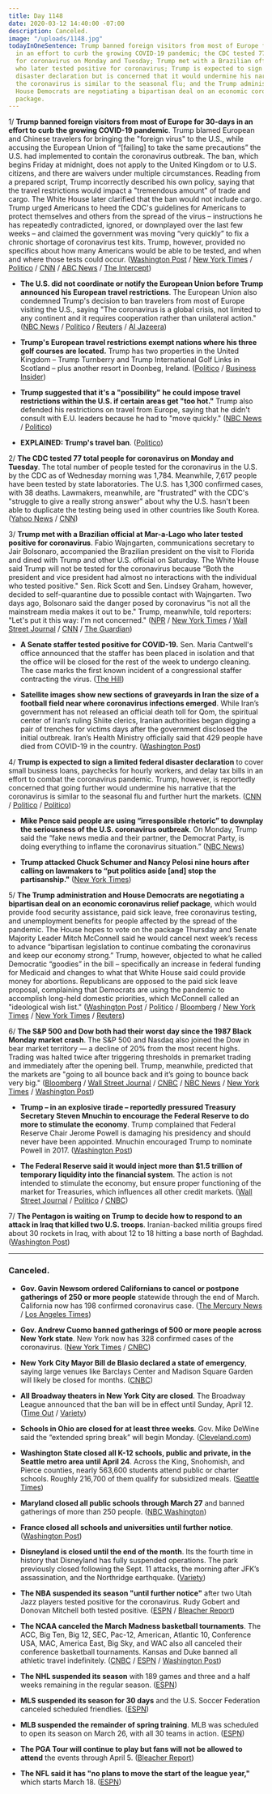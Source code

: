 ```yaml
---
title: Day 1148
date: 2020-03-12 14:40:00 -07:00
description: Canceled.
image: "/uploads/1148.jpg"
todayInOneSentence: Trump banned foreign visitors from most of Europe for 30-days
  in an effort to curb the growing COVID-19 pandemic; the CDC tested 77 total people
  for coronavirus on Monday and Tuesday; Trump met with a Brazilian official at Mar-a-Lago
  who later tested positive for coronavirus; Trump is expected to sign a limited federal
  disaster declaration but is concerned that it would undermine his narrative that
  the coronavirus is similar to the seasonal flu; and the Trump administration and
  House Democrats are negotiating a bipartisan deal on an economic coronavirus relief
  package.
---
```


1/ **Trump banned foreign visitors from most of Europe for 30-days in an effort to curb the growing COVID-19 pandemic**. Trump blamed European and Chinese travelers for bringing the "foreign virus" to the U.S., while accusing the European Union of “\[failing\] to take the same precautions” the U.S. had implemented to contain the coronavirus outbreak. The ban, which begins Friday at midnight, does not apply to the United Kingdom or to U.S. citizens, and there are waivers under multiple circumstances. Reading from a prepared script, Trump incorrectly described his own policy, saying that the travel restrictions would impact a "tremendous amount" of trade and cargo. The White House later clarified that the ban would not include cargo. Trump urged Americans to heed the CDC's guidelines for Americans to protect themselves and others from the spread of the virus – instructions he has repeatedly contradicted, ignored, or downplayed over the last few weeks – and claimed the government was moving “very quickly” to fix a chronic shortage of coronavirus test kits. Trump, however, provided no specifics about how many Americans would be able to be tested, and when and where those tests could occur. ([Washington Post](https://www.washingtonpost.com/politics/besieged-trump-announces-drastic-measures-in-effort-to-stem-coronavirus-pandemic/2020/03/11/e99983a4-63dc-11ea-acca-80c22bbee96f_story.html) / [New York Times](https://www.nytimes.com/2020/03/12/us/politics/trump-coronavirus-address.html) / [Politico](https://www.politico.com/news/2020/03/11/trump-oval-office-coronavirus-address-126121) / [CNN](https://www.cnn.com/2020/03/11/politics/coronavirus-trump-foreign-virus/) / [ABC News](https://abcnews.go.com/Politics/trump-announces-travel-europe-restricted-amid-coronavirus-threat/story?id=69543646) / [The Intercept](https://theintercept.com/2020/03/12/trump-mistakenly-announces-ban-travel-imports-europe-backtracks/))

* **The U.S. did not coordinate or notify the European Union before Trump announced his European travel restrictions**. The European Union also condemned Trump's decision to ban travelers from most of Europe visiting the U.S., saying "The coronavirus is a global crisis, not limited to any continent and it requires cooperation rather than unilateral action." ([NBC News](https://www.nbcnews.com/news/world/coronavirus-europe-wakes-chaos-confusion-trump-restricts-travel-n1156286) / [Politico](https://www.politico.eu/article/eu-leaders-condemn-trumps-travel-ban/) / [Reuters](https://www.reuters.com/article/us-health-coronavirus-eu-reaction-idUSKBN20Z0F7) / [Al Jazeera](https://www.aljazeera.com/news/2020/03/anger-confusion-europe-trump-issues-coronavirus-travel-ban-200312084745167.html))

* **Trump's European travel restrictions exempt nations where his three golf courses are located.** Trump has two properties in the United Kingdom – Trump Turnberry and Trump International Golf Links in Scotland – plus another resort in Doonbeg, Ireland. ([Politico](https://www.politico.com/news/2020/03/12/trump-coronavirus-travel-europe-resorts-126808) / [Business Insider](https://www.businessinsider.com/coronavirus-trump-europe-travel-ban-exclude-uk-ireland-golf-courses-2020-3))

* **Trump suggested that it's a "possibility" he could impose travel restrictions within the U.S. if certain areas get "too hot."** Trump also defended his restrictions on travel from Europe, saying that he didn't consult with E.U. leaders because he had to "move quickly." ([NBC News](https://www.nbcnews.com/politics/politics-news/trump-restricting-travel-u-s-possibility-if-coronavirus-pandemic-gets-n1156851) / [Politico](https://www.politico.com/news/2020/03/12/mike-pence-trump-europe-travel-ban-details-126904))

* **EXPLAINED: Trump's travel ban**. ([Politico](https://www.politico.eu/article/coronavirus-donald-trump-europe-travel-ban-explained/))

2/ **The CDC tested 77 total people for coronavirus on Monday and Tuesday**. The total number of people tested for the coronavirus in the U.S. by the CDC as of Wednesday morning was 1,784. Meanwhile, 7,617 people have been tested by state laboratories. The U.S. has 1,300 confirmed cases, with 38 deaths. Lawmakers, meanwhile, are "frustrated" with the CDC's "struggle to give a really strong answer" about why the U.S. hasn't been able to duplicate the testing being used in other countries like South Korea. ([Yahoo News](https://news.yahoo.com/cdc-tested-only-77-people-this-week-coronavirus-testing-slow-around-the-nation-153646616.html) / [CNN](https://www.cnn.com/2020/03/12/politics/congress-outrage-testing-covid-19/index.html))

3/ **Trump met with a Brazilian official at Mar-a-Lago who later tested positive for coronavirus**. Fabio Wajngarten, communications secretary to Jair Bolsonaro, accompanied the Brazilian president on the visit to Florida and dined with Trump and other U.S. official on Saturday. The White House said Trump will not be tested for the coronavirus because “Both the president and vice president had almost no interactions with the individual who tested positive."  Sen. Rick Scott and Sen. Lindsey Graham, however, decided to self-quarantine due to possible contact with Wajngarten. Two days ago, Bolsonaro said the danger posed by coronavirus "is not all the mainstream media makes it out to be." Trump, meanwhile, told reporters: "Let's put it this way: I'm not concerned." ([NPR](https://www.npr.org/2020/03/12/815022706/brazilian-official-who-met-trump-last-weekend-tests-positive-for-coronavirus) / [New York Times](https://www.nytimes.com/2020/03/12/us/politics/trump-brazil-coronavirus.html) / [Wall Street Journal](https://www.wsj.com/articles/congress-closes-u-s-capitol-to-the-general-public-11584026289) / [CNN](https://www.cnn.com/2020/03/12/americas/brazil-bolsonaro-coronavirus-aide-scli-intl/index.html) / [The Guardian](https://www.theguardian.com/world/2020/mar/12/trump-coronavirus-photo-brazilian-aide-bolsonaro-contact-latest))

* **A Senate staffer tested positive for COVID-19.** Sen. Maria Cantwell's office announced that the staffer has been placed in isolation and that the office will be closed for the rest of the week to undergo cleaning. The case marks the first known incident of a congressional staffer contracting the virus. ([The Hill](https://thehill.com/homenews/senate/487162-senate-staffer-tests-positive-for-coronavirus))

* **Satellite images show new sections of graveyards in Iran the size of a football field near where coronavirus infections emerged**.  While Iran’s government has not released an official death toll for Qom, the spiritual center of Iran’s ruling Shiite clerics, Iranian authorities began digging a pair of trenches for victims days after the government disclosed the initial outbreak. Iran’s Health Ministry officially said that 429 people have died from COVID-19 in the country. ([Washington Post](https://www.washingtonpost.com/graphics/2020/world/iran-coronavirus-outbreak-graves/))

4/ **Trump is expected to sign a limited federal disaster declaration** to cover small business loans, paychecks for hourly workers, and delay tax bills in an effort to combat the coronavirus pandemic. Trump, however, is reportedly concerned that going further would undermine his narrative that the coronavirus is similar to the seasonal flu and further hurt the markets. ([CNN](https://www.cnn.com/2020/03/12/politics/trump-disaster-declaration/) / [Politico](https://www.politico.com/news/2020/03/11/trump-emergency-declaration-coronavirus-message-125902) / [Politico](https://www.politico.com/news/2020/03/12/trump-coronavirus-funding-order-127331))

* **Mike Pence said people are using “irresponsible rhetoric” to downplay the seriousness of the U.S. coronavirus outbreak**. On Monday, Trump said the “fake news media and their partner, the Democrat Party, is doing everything to inflame the coronavirus situation.” ([NBC News](https://www.nbcnews.com/politics/white-house/pence-says-there-s-been-irresponsible-rhetoric-people-downplaying-coronavirus-n1156371))

* **Trump attacked Chuck Schumer and Nancy Pelosi nine hours after calling on lawmakers to “put politics aside \[and\] stop the partisanship."** ([New York Times](https://www.nytimes.com/2020/03/12/us/politics/trump-coronavirus.html))

5/ **The Trump administration and House Democrats are negotiating a bipartisan deal on an economic coronavirus relief package**, which would provide food security assistance, paid sick leave, free coronavirus testing, and unemployment benefits for people affected by the spread of the pandemic. The House hopes to vote on the package Thursday and Senate Majority Leader Mitch McConnell said he would cancel next week’s recess to advance “bipartisan legislation to continue combating the coronavirus and keep our economy strong.” Trump, however, objected to what he called Democratic “goodies” in the bill – specifically an increase in federal funding for Medicaid and changes to what that White House said could provide money for abortions. Republicans are opposed to the paid sick leave proposal, complaining that Democrats are using the pandemic to accomplish long-held domestic priorities, which McConnell called an "ideological wish list." ([Washington Post](https://www.washingtonpost.com/powerpost/republican-leaders-dismiss-house-coronavirus-relief-bill-leaving-action-uncertain/2020/03/12/ff585b4e-6467-11ea-b3fc-7841686c5c57_story.html) / [Politico](https://www.politico.com/news/2020/03/12/democrats-to-pass-coronavirus-economic-relief-package-126961) / [Bloomberg](https://www.bloomberg.com/news/articles/2020-03-12/trump-says-he-won-t-back-virus-bill-with-democratic-goodies) / [New York Times](https://www.nytimes.com/2020/03/12/us/politics/trump-house-coronavirus-relief-bill.html) / [New York Times](https://www.nytimes.com/2020/03/12/world/coronavirus-live-news-updates.html) / [Reuters](https://www.reuters.com/article/us-health-coronavirus-usa-mcconnell/u-s-senate-republican-leader-blasts-houses-coronavirus-bill-idUSKBN20Z29P))

6/ **The S&P 500 and Dow both had their worst day since the 1987 Black Monday market crash**. The S&P 500 and Nasdaq also joined the Dow in bear market territory — a decline of 20% from the most recent highs. Trading was halted twice after triggering thresholds in premarket trading and immediately after the opening bell. Trump, meanwhile, predicted that the markets are "going to all bounce back and it’s going to bounce back very big." ([Bloomberg](https://www.bloomberg.com/news/articles/2020-03-11/asia-stocks-set-for-losses-dow-enters-bear-market-markets-wrap) / [Wall Street Journal](https://www.wsj.com/articles/global-stocks-follow-u-s-markets-lower-11583975524) / [CNBC](https://www.cnbc.com/2020/03/11/futures-are-steady-wednesday-night-after-dow-closes-in-bear-market-traders-await-trump.html) / [NBC News](https://www.nbcnews.com/business/markets/trading-wall-street-temporarily-suspended-after-trump-s-crisis-response-n1156406) / [New York Times](https://www.nytimes.com/2020/03/12/business/stock-market-today.html) / [Washington Post](https://www.washingtonpost.com/business/2020/03/12/markets-live-updates-coronavirus-economy/))

* **Trump – in an explosive tirade – reportedly pressured Treasury Secretary Steven Mnuchin to encourage the Federal Reserve to do more to stimulate the economy**. Trump complained that Federal Reserve Chair Jerome Powell is damaging his presidency and should never have been appointed. Mnuchin encouraged Trump to nominate Powell in 2017. ([Washington Post](https://www.washingtonpost.com/business/economy/trump-urged-mnuchin-to-pressure-feds-powell-on-economic-stimulus-in-explosive-tirade-about-coronavirus/2020/03/11/db7bfeea-63c9-11ea-b3fc-7841686c5c57_story.html))

* **The Federal Reserve said it would inject more than $1.5 trillion of temporary liquidity into the financial system**. The action is not intended to stimulate the economy, but ensure proper functioning of the market for Treasuries, which influences all other credit markets. ([Wall Street Journal](https://www.wsj.com/articles/fed-to-inject-1-5-trillion-in-bid-to-prevent-unusual-disruptions-in-markets-11584033537) / [Politico](https://www.politico.com/news/2020/03/12/fed-announces-massive-cash-injection-to-relieve-us-debt-market-127284) / [CNBC](https://www.cnbc.com/2020/03/12/fed-to-pump-more-than-500-billion-into-short-term-bank-funding-expand-types-of-security-purchases.html))

7/ **The Pentagon is waiting on Trump to decide how to respond to an attack in Iraq that killed two U.S. troops**. Iranian-backed militia groups fired about 30 rockets in Iraq, with about 12 to 18 hitting a base north of Baghdad. ([Washington Post](https://www.washingtonpost.com/national-security/2020/03/12/pentagon-awaiting-decision-trump-how-respond-deadly-rocket-attack-iraq/))

---

### Canceled.

* **Gov. Gavin Newsom ordered Californians to cancel or postpone gatherings of 250 or more people** statewide through the end of March. California now has 198 confirmed coronavirus case. ([The Mercury News](https://www.mercurynews.com/2020/03/12/coronavirus-gov-newsom-says-cancel-gatherings-over-250-statewide/) / [Los Angeles Times](https://www.latimes.com/california/story/2020-03-12/coronavirus-sweeping-california-heres-what-you-need-to-know))

* **Gov. Andrew Cuomo banned gatherings of 500 or more people across New York state**. New York now has 328 confirmed cases of the coronavirus. ([New York Times](https://www.nytimes.com/2020/03/12/nyregion/coronavirus-new-york-update.html) / [CNBC](https://www.cnbc.com/2020/03/12/new-york-gov-cuomo-bans-gatherings-of-500-or-more-amid-coronavirus-outbreak.html))

* **New York City Mayor Bill de Blasio declared a state of emergency**, saying large venues like Barclays Center and Madison Square Garden will likely be closed for months. ([CNBC](https://www.cnbc.com/2020/03/12/new-york-city-declares-state-of-emergency.html))

* **All Broadway theaters in New York City are closed**. The Broadway League announced that the ban will be in effect until Sunday, April 12. ([Time Out](https://www.timeout.com/newyork/news/breaking-all-broadway-theaters-are-closed-effective-today-031220) / [Variety](https://variety.com/2020/legit/news/broadway-closed-coronavirus-1203531989/))

* **Schools in Ohio are closed for at least three weeks**. Gov. Mike DeWine said the “extended spring break” will begin Monday. ([Cleveland.com](https://www.cleveland.com/news/2020/03/ohio-gov-dewine-announces-3-week-spring-break-for-ohio-schools-to-control-coronavirus.html))

* **Washington State closed all K-12 schools, public and private, in the Seattle metro area until April 24**. Across the King, Snohomish, and Pierce counties, nearly 563,600 students attend public or charter schools. Roughly 216,700 of them qualify for subsidized meals. ([Seattle Times](https://www.seattletimes.com/education-lab/inslee-orders-all-private-public-k-12-schools-in-king-pierce-snohomish-counties-to-close-through-april-24/))

* **Maryland closed all public schools through March 27** and banned gatherings of more than 250 people. ([NBC Washington](https://www.nbcwashington.com/news/local/maryland-to-close-public-schools-gatherings-of-more-than-250-people-banned/2239127/))

* **France closed all schools and universities until further notice**. ([Washington Post](https://www.washingtonpost.com/world/2020/03/12/coronavirus-live-updates/#link-YJQJJMYBW5FYRPW273N43G52WE))

* **Disneyland is closed until the end of the month**. Its the fourth time in history that Disneyland has fully suspended operations. The park previously closed following the Sept. 11 attacks, the morning after JFK’s assassination, and the Northridge earthquake. ([Variety](https://variety.com/2020/biz/news/disney-theme-park-closed-coronavirus-1203531795/))

* **The NBA suspended its season "until further notice"** after two Utah Jazz players tested positive for the coronavirus. Rudy Gobert and  Donovan Mitchell both tested positive. ([ESPN](https://www.espn.com/nba/story/_/id/28887560/nba-suspends-season-further-notice-player-tests-positive-coronavirus) / [Bleacher Report](https://bleacherreport.com/articles/2880553-reports-donovan-mitchell-gobert-have-coronavirus-rest-of-team-tests-negative))

* **The NCAA canceled the March Madness basketball tournaments**. The ACC, Big Ten, Big 12, SEC, Pac-12, American, Atlantic 10, Conference USA, MAC, America East, Big Sky, and WAC also all canceled their conference basketball tournaments. Kansas and Duke banned all athletic travel indefinitely. ([CNBC](https://www.cnbc.com/2020/03/12/coronavirus-ncaa-conference-tournaments-cancellations.html) / [ESPN](https://www.espn.com/mens-college-basketball/story/_/id/28891602/big-ten-sec-american-cancel-conference-tournaments) / [Washington Post](https://www.washingtonpost.com/sports/2020/03/12/ncaa-tournament-canceled-coronavirus/))

* **The NHL suspended its season** with 189 games and three and a half weeks remaining in the regular season. ([ESPN](https://www.espn.com/nhl/story/_/id/28891430/sources-nhl-suspending-play-immediately-due-virus))

* **MLS suspended its season for 30 days** and the U.S. Soccer Federation canceled scheduled friendlies. ([ESPN](https://www.espn.com/soccer/major-league-soccer/story/4073255/mls-postponed-for-30-days-usmnt-uswnt-friendlies-canceled))

* **MLB suspended the remainder of spring training**. MLB was scheduled to open its season on March 26, with all 30 teams in action. ([ESPN](https://www.espn.com/mlb/story/_/id/28892315/sources-mlb-expected-suspend-operations))

* **The PGA Tour will continue to play but fans will not be allowed to attend** the events through April 5. ([Bleacher Report](https://bleacherreport.com/articles/2880562-pga-tour-announces-events-will-be-played-without-fans-amid-coronavirus-concerns))

* **The NFL said it has "no plans to move the start of the league year,"** which starts March 18. ([ESPN](https://www.espn.com/nfl/story/_/id/28891831/nfl-not-delaying-start-league-year-coronavirus))
